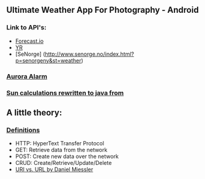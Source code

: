 ## Ultimate Weather App For Photography - Android


### Link to API's: 

* [Forecast.io](https://darksky.net/dev/docs/forecast)
* [YR](http://om.yr.no/verdata/free-weather-data/) 
* [SeNorge] (http://www.senorge.no/index.html?p=senorgeny&st=weather)

### [Aurora Alarm](http://auroraalarm.readthedocs.io/en/latest/api_documentation.html)

### [Sun calculations rewritten to java from](https://github.com/mourner/suncalc/blob/master/suncalc.js)


## A little theory:
###  [Definitions](http://www.restapitutorial.com/lessons/httpmethods.html)

* HTTP: HyperText Transfer Protocol
* GET: Retrieve data from the network
* POST: Create new data over the network
* CRUD: Create/Retrieve/Update/Delete
* [URI vs. URL by Daniel Miessler](https://danielmiessler.com/study/url-uri/#gs.cYS4A2k)

